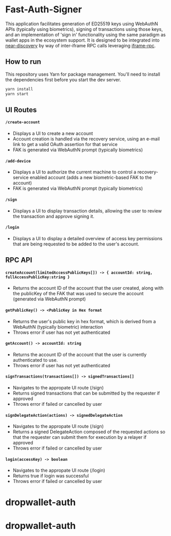 # Fast-Auth-Signer

This application facilitates generation of ED25519 keys using WebAuthN APIs (typically using biometrics), signing of transactions using those keys, and an implementation of 'sign in' functionality using the same paradigm as wallet apps in the ecosystem support.
It is designed to be integrated into [near-discovery](https://github.com/near/near-discovery) by way of inter-iframe RPC calls leveraging [iframe-rpc](https://github.com/near/near-api-js/tree/master/packages/iframe-rpc).

## How to run

This repository uses Yarn for package management. You'll need to install the dependencies first before you start the dev server.

```bash
yarn install
yarn start
```

## UI Routes
#### `/create-account`
- Displays a UI to create a new account
- Account creation is handled via the recovery service, using an e-mail link to get a valid OAuth assertion for that service
- FAK is generated via WebAuthN prompt (typically biometrics)
#### `/add-device`
- Displays a UI to authorize the current machine to control a recovery-service enabled account (adds a new biometric-based FAK to the account)
- FAK is generated via WebAuthN prompt (typically biometrics)
#### `/sign`
- Displays a UI to display transaction details, allowing the user to review the transaction and approve signing it.
#### `/login`
- Displays a UI to display a detailed overview of access key permissions that are being requested to be added to the user's account.



## RPC API
#### `createAccount(limitedAccessPublicKeys[]) -> { accountId: string, fullAccessPublicKey:string }`
- Returns the account ID of the account that the user created, along with the publicKey of the FAK that was used to secure the account (generated via WebAuthN prompt)
#### `getPublicKey() -> <PublicKey in Hex format`
- Returns the user's public key in hex format, which is derived from a WebAuthN (typically biometric) interaction
- Throws error if user has not yet authenticated
#### `getAccount() -> accountId: string`
- Returns the account ID of the account that the user is currently authenticated to use.  
- Throws error if user has not yet authenticated
#### `signTransactions(transactions[]) -> signedTransactions[]`
- Navigates to the appropate UI route (/sign)
- Returns signed transactions that can be submitted by the requester if approved
- Throws error if failed or cancelled by user
#### `signDelegateAction(actions) -> signedDelegateAction`
- Navigates to the appropate UI route (/sign)
- Returns a signed DelegateAction composed of the requested actions so that the requester can submit them for execution by a relayer if approved
- Throws error if failed or cancelled by user
#### `login(accessKey) -> boolean`
- Navigates to the appropate UI route (/login)
- Returns true if login was successful
- Throws error if failed or cancelled by user
# dropwallet-auth
# dropwallet-auth
